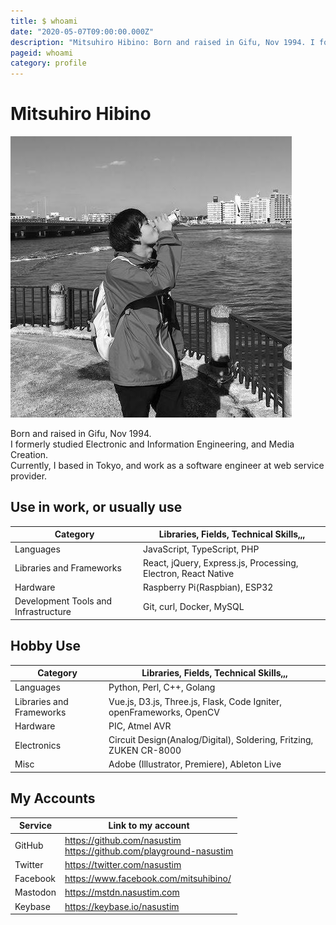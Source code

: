 ```yaml
---
title: $ whoami
date: "2020-05-07T09:00:00.000Z"
description: "Mitsuhiro Hibino: Born and raised in Gifu, Nov 1994. I formerly studied Electronic and Information Engineering, and Media Creation. Currently, based in Tokyo, and work as a software engineer at web service provider."
pageid: whoami
category: profile
---
```


# Mitsuhiro Hibino

![](./2018-11.jpg)

Born and raised in Gifu, Nov 1994.  
I formerly studied Electronic and Information Engineering, and Media Creation.  
Currently, I based in Tokyo, and work as a software engineer at web service provider.

## Use in work, or usually use

| Category | Libraries, Fields, Technical Skills,,, |
| --- | --- |
| Languages | JavaScript, TypeScript, PHP |
| Libraries and Frameworks | React, jQuery, Express.js, Processing, Electron, React Native |
| Hardware | Raspberry Pi(Raspbian), ESP32 |
| Development Tools and Infrastructure | Git, curl, Docker, MySQL |

## Hobby Use

| Category | Libraries, Fields, Technical Skills,,, |
| --- | --- |
| Languages | Python, Perl, C++, Golang |
| Libraries and Frameworks | Vue.js, D3.js, Three.js, Flask, Code Igniter, openFrameworks, OpenCV |
| Hardware | PIC, Atmel AVR |
| Electronics | Circuit Design(Analog/Digital), Soldering, Fritzing, ZUKEN CR-8000  |
| Misc | Adobe (Illustrator, Premiere), Ableton Live |

## My Accounts

| Service | Link to my account |
| --- | --- |
| GitHub | https://github.com/nasustim<br>https://github.com/playground-nasustim |
| Twitter | https://twitter.com/nasustim |
| Facebook | https://www.facebook.com/mitsuhibino/ |
| Mastodon | https://mstdn.nasustim.com |
| Keybase | https://keybase.io/nasustim |